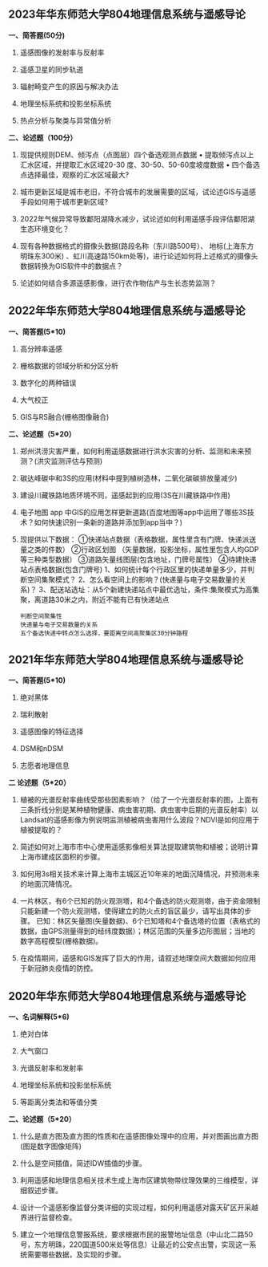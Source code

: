## 2023年华东师范大学804地理信息系统与遥感导论

**一、简答题(50分)**

1. 遥感图像的发射率与反射率

2. 遥感卫星的同步轨道

3. 辐射畸变产生的原因与解决办法

4. 地理坐标系统和投影坐标系统

5. 热点分析与聚类与异常值分析

**二、论述题（100分）**

1.	现提供规则DEM、倾泻点（点图层）四个备选观测点数据 • 提取倾泻点以上汇水区域，并提取汇水区域20-30 度、30-50、50-60度坡度数据 • 四个备选点选择最佳，观察的汇水区域最大?

2.	城市更新区域是城市老旧，不符合城市的发展需要的区域，试论述GIS与遥感手段如何用于城市更新区域?

3.	2022年气候异常导致鄱阳湖降水减少，试论述如何利用遥感手段评估鄱阳湖生态环境变化？

4.	现有各种数据格式的摄像头数据(路段名称（东川路500号）、 地标(上海东方明珠东300米) 、虹川高速路150km处等)，进行论述如何将上述格式的摄像头数据转换为GIS软件中的数据点？

5.	论述如何结合多源遥感影像，进行农作物估产与生长态势监测？

## 2022年华东师范大学804地理信息系统与遥感导论


**一、简答题(5*10)**

1. 高分辨率遥感

2. 栅格数据的邻域分析和分区分析 

3. 数字化的两种错误 

4. 大气校正 

5. GIS与RS融合(栅格图像融合)

**二、论述题（5*20）**

1. 郑州洪涝灾害严重，如何利用遥感数据进行洪水灾害的分析、监测和未来预测？(洪灾监测评估与预测)

2. 碳达峰碳中和3S的应用(材料中提到植树造林，二氧化碳碳排放量减少)

3. 建设川藏铁路地质环境不同，遥感起到的应用(3S在川藏铁路中作用)

4. 电子地图 app 中GIS的应用怎样更新道路(百度地图等app中运用了哪些3S技术？如何快速识别一条新的道路并添加到app当中？)

5. 现提供以下数据：
   ①快递站点数据（表格数据，属性里含有门牌、快递派送量之类的件数）
   ②行政区划图 （矢量数据，投影坐标，属性里包含人均GDP等三种类型数据）
   ③道路矢量线图层(包含地址，门牌号属性）
   ④待建快递站点表格数据(包含门牌号)
   1、如何统计每个行政区里的快递单量多少，并判断空间集聚模式？
   2、怎么看空间上的影响？(快递量与电子交易数量的关系)？
   3、配送站选址：从5个新建快递站点中最优选址，条件:集聚模式为高集聚，离道路30米之内，附近不能有已有快递站点

   ```
   判断空间聚集性
   快递量与电子交易数量的关系
   五个备选快递中转点怎么选择，要距离空间高聚集区30分钟路程
   ```

   

## 2021年华东师范大学804地理信息系统与遥感导论

**一、简答题(5*10)**

1. 绝对黑体

2. 瑞利散射

3. 遥感图像的特征选择

4.  DSM和nDSM
   
5. 志愿者地理信息

**二 论述题（5*20）**

1. 植被的光谱反射率曲线受那些因素影响？（给了一个光谱反射率的图，上面有三条折线分别是某种植物健康、病虫害初期、病虫害中后期的光谱反射率）以Landsat的遥感影像为例说明监测植被病虫害用什么波段？NDVI是如何应用于植被提取的？

2. 简述如何对上海市市中心使用遥感影像相关算法提取建筑物和植被；说明计算上海市建成区面积的步骤。

3. 如何用3s相关技术来计算上海市主城区近10年来的地面沉降情况，并预测未来的地面沉降情况。

4. 一片林区，有6个已知的防火观测塔，和4个备选的防火观测塔，由于资金限制只能新建一个防火观测塔，使得建立的防火点的盲区最少，请写出具体的步骤。
   已知：林区矢量图(矢量数据)、6个已知塔和4个备选塔的位置（表格式的数据，由GPS测量得到的经纬度数据）；林区范围的矢量多边形图层；当地的数字高程模型(栅格数据)。

5. 在疫情期间，遥感和GIS发挥了巨大的作用，请叙述地理空间大数据如何应用于新冠肺炎疫情的防控。



## 2020年华东师范大学804地理信息系统与遥感导论

**一、名词解释(5*6)**

1. 绝对白体

2. 大气窗口

3. 光谱反射率和发射率 

4. 地理坐标系统和投影坐标系统 

5. 等距离分类法和等值分类

**二、论述题（5*20）**

1. 什么是直方图及直方图的性质和在遥感图像处理中的应用，并对图画出直方图(图是数字图像矩阵)

2. 什么是空间插值，简述IDW插值的步骤。

3. 利用遥感和地理信息相关技术生成上海市区建筑物带纹理效果的三维模型，详细叙述步骤。

4. 设计一个遥感影像监督分类详细的实现过程，如何利用遥感对露天矿区开采越界进行监督检查。

5. 建立一个地理信息警报系统，要求根据市民的报警地址信息（中山北二路50号，东方明珠，220国道500米处等信息）让最近的公安点出警，实现这一系统需要哪些数据，及实现的步骤。